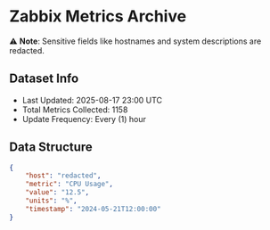# Zabbix Metrics Archive

⚠️ **Note**: Sensitive fields like hostnames and system descriptions are redacted.

## Dataset Info
- Last Updated: 2025-08-17 23:00 UTC
- Total Metrics Collected: 1158
- Update Frequency: Every (1) hour

## Data Structure
```json
{
    "host": "redacted",
    "metric": "CPU Usage",
    "value": "12.5",
    "units": "%",
    "timestamp": "2024-05-21T12:00:00"
}
```
